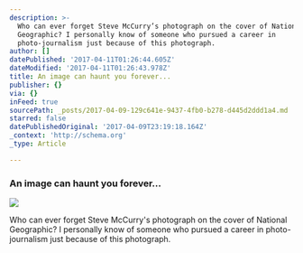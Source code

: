 ```yaml
---
description: >-
  Who can ever forget Steve McCurry’s photograph on the cover of National
  Geographic? I personally know of someone who pursued a career in
  photo-journalism just because of this photograph.
author: []
datePublished: '2017-04-11T01:26:44.605Z'
dateModified: '2017-04-11T01:26:43.978Z'
title: An image can haunt you forever...
publisher: {}
via: {}
inFeed: true
sourcePath: _posts/2017-04-09-129c641e-9437-4fb0-b278-d445d2ddd1a4.md
starred: false
datePublishedOriginal: '2017-04-09T23:19:18.164Z'
_context: 'http://schema.org'
_type: Article

---
```

### An image can haunt you forever...
![](https://the-grid-user-content.s3-us-west-2.amazonaws.com/b9987503-d6a3-401f-8229-20d1f14d8e7d.jpg)

Who can ever forget Steve McCurry's photograph on the cover of National Geographic? I personally know of someone who pursued a career in photo-journalism just because of this photograph.